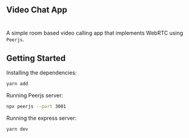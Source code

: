 ## Video Chat App

#

A simple room based video calling app that implements WebRTC using `Peerjs`.

## Getting Started

Installing the dependencies:

```bash
yarn add
```

Running Peerjs server:

```bash
npx peerjs --port 3001
```

Running the express server:

```bash
yarn dev
```

